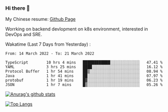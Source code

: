 ### Hi there 👋

My Chinese resume: [Github Page](https://spencercjh.github.io/resume/)

Worrking on backend devlopment on k8s environment, interested in DevOps and SRE.

Wakatime (Last 7 Days from Yesterday) :

<!--START_SECTION:waka-->

```text
From: 14 March 2022 - To: 21 March 2022

TypeScript        10 hrs 4 mins   ████████████░░░░░░░░░░░░░   47.41 %
YAML              3 hrs 25 mins   ████░░░░░░░░░░░░░░░░░░░░░   16.12 %
Protocol Buffer   1 hr 54 mins    ██▒░░░░░░░░░░░░░░░░░░░░░░   08.94 %
Java              1 hr 41 mins    ██░░░░░░░░░░░░░░░░░░░░░░░   07.97 %
protobuf          1 hr 19 mins    █▓░░░░░░░░░░░░░░░░░░░░░░░   06.23 %
JSON              1 hr 7 mins     █▒░░░░░░░░░░░░░░░░░░░░░░░   05.26 %
```

<!--END_SECTION:waka-->

[![Anurag's github stats](https://github-readme-stats.vercel.app/api?username=spencercjh&theme=tokyonight&show_icons=true)](https://github.com/anuraghazra/github-readme-stats)

[![Top Langs](https://github-readme-stats.vercel.app/api/top-langs/?username=spencercjh&layout=compact&theme=tokyonight)](https://github.com/anuraghazra/github-readme-stats)
